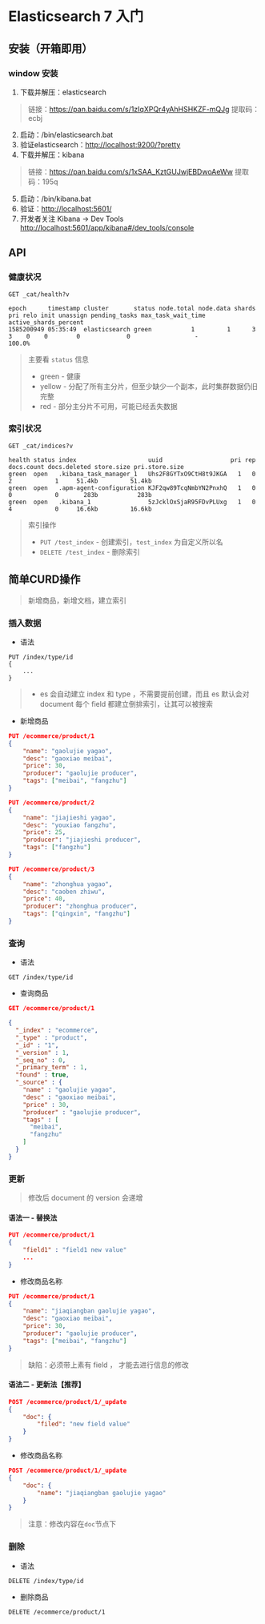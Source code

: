 # Elasticsearch 7 入门

## 安装（开箱即用）
### window 安装
1. 下载并解压：elasticsearch 
> 链接：https://pan.baidu.com/s/1zIqXPQr4yAhHSHKZF-mQJg 
提取码：ecbj 
2. 启动：/bin/elasticsearch.bat
3. 验证elasticsearch：[http://localhost:9200/?pretty](http://localhost:9200/?pretty)
4. 下载并解压：kibana
> 链接：https://pan.baidu.com/s/1xSAA_KztGUJwjEBDwoAeWw 
提取码：195q 
5. 启动：/bin/kibana.bat
6. 验证：[http://localhost:5601/](http://localhost:5601/)
7. 开发者关注 Kibana -> Dev Tools [http://localhost:5601/app/kibana#/dev_tools/console](http://localhost:5601/app/kibana#/dev_tools/console)

## API
### 健康状况
```
GET _cat/health?v

epoch      timestamp cluster       status node.total node.data shards pri relo init unassign pending_tasks max_task_wait_time active_shards_percent
1585200949 05:35:49  elasticsearch green           1         1      3   3    0    0        0             0                  -                100.0%
```
> 主要看 `status` 信息
> - green - 健康
> - yellow - 分配了所有主分片，但至少缺少一个副本，此时集群数据仍旧完整
> - red - 部分主分片不可用，可能已经丢失数据

### 索引状况
```
GET _cat/indices?v

health status index                    uuid                   pri rep docs.count docs.deleted store.size pri.store.size
green  open   .kibana_task_manager_1   Uhs2F8GYTxO9CtH8t9JKGA   1   0          2            1     51.4kb         51.4kb
green  open   .apm-agent-configuration KJF2qw89TcqNmbYN2PnxhQ   1   0          0            0       283b           283b
green  open   .kibana_1                5zJcklOxSjaR95FDvPLUxg   1   0          4            0     16.6kb         16.6kb
```
> 索引操作
> - `PUT /test_index` - 创建索引，`test_index` 为自定义所以名
> - `DELETE /test_index` - 删除索引

## 简单CURD操作
> 新增商品，新增文档，建立索引

### 插入数据
- 语法

```
PUT /index/type/id
{
    ...
}
```
> - es 会自动建立 index 和 type ，不需要提前创建，而且 es 默认会对 document 每个 field 都建立倒排索引，让其可以被搜索

- 新增商品

```json
PUT /ecommerce/product/1
{ 
    "name": "gaolujie yagao",
    "desc": "gaoxiao meibai",
    "price": 30,
    "producer": "gaolujie producer",
    "tags": ["meibai", "fangzhu"]
}

PUT /ecommerce/product/2
{ 
    "name": "jiajieshi yagao",
    "desc": "youxiao fangzhu",
    "price": 25,
    "producer": "jiajieshi producer",
    "tags": ["fangzhu"]
}

PUT /ecommerce/product/3
{ 
    "name": "zhonghua yagao",
    "desc": "caoben zhiwu",
    "price": 40,
    "producer": "zhonghua producer",
    "tags": ["qingxin", "fangzhu"]
}
```

### 查询
- 语法
```
GET /index/type/id
```

- 查询商品

```json
GET /ecommerce/product/1

{
  "_index" : "ecommerce",
  "_type" : "product",
  "_id" : "1",
  "_version" : 1,
  "_seq_no" : 0,
  "_primary_term" : 1,
  "found" : true,
  "_source" : {
    "name" : "gaolujie yagao",
    "desc" : "gaoxiao meibai",
    "price" : 30,
    "producer" : "gaolujie producer",
    "tags" : [
      "meibai",
      "fangzhu"
    ]
  }
}
```

### 更新
> 修改后 document 的 version 会递增
#### 语法一 - 替换法
```json
PUT /ecommerce/product/1
{ 
    "field1" : "field1 new value"
    ...
}
```
- 修改商品名称
```json
PUT /ecommerce/product/1
{ 
    "name": "jiaqiangban gaolujie yagao",
    "desc": "gaoxiao meibai",
    "price": 30,
    "producer": "gaolujie producer",
    "tags": ["meibai", "fangzhu"]
}
```
> 缺陷：必须带上素有 field ， 才能去进行信息的修改

#### 语法二 - 更新法【推荐】
```json
POST /ecommerce/product/1/_update
{
    "doc": {
        "filed": "new field value"
    }
}
```

- 修改商品名称
```json
POST /ecommerce/product/1/_update
{
    "doc": {
        "name": "jiaqiangban gaolujie yagao"
    }
}
```
> 注意：修改内容在`doc`节点下

### 删除
- 语法
```
DELETE /index/type/id
```

- 删除商品
```
DELETE /ecommerce/product/1
```